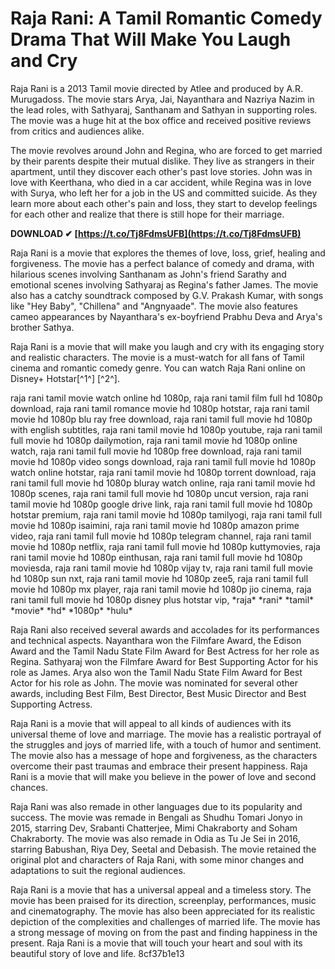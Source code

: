 # Raja Rani: A Tamil Romantic Comedy Drama That Will Make You Laugh and Cry
 
Raja Rani is a 2013 Tamil movie directed by Atlee and produced by A.R. Murugadoss. The movie stars Arya, Jai, Nayanthara and Nazriya Nazim in the lead roles, with Sathyaraj, Santhanam and Sathyan in supporting roles. The movie was a huge hit at the box office and received positive reviews from critics and audiences alike.
 
The movie revolves around John and Regina, who are forced to get married by their parents despite their mutual dislike. They live as strangers in their apartment, until they discover each other's past love stories. John was in love with Keerthana, who died in a car accident, while Regina was in love with Surya, who left her for a job in the US and committed suicide. As they learn more about each other's pain and loss, they start to develop feelings for each other and realize that there is still hope for their marriage.
 
**DOWNLOAD ✔ [https://t.co/Tj8FdmsUFB](https://t.co/Tj8FdmsUFB)**


 
Raja Rani is a movie that explores the themes of love, loss, grief, healing and forgiveness. The movie has a perfect balance of comedy and drama, with hilarious scenes involving Santhanam as John's friend Sarathy and emotional scenes involving Sathyaraj as Regina's father James. The movie also has a catchy soundtrack composed by G.V. Prakash Kumar, with songs like "Hey Baby", "Chillena" and "Angnyaade". The movie also features cameo appearances by Nayanthara's ex-boyfriend Prabhu Deva and Arya's brother Sathya.
 
Raja Rani is a movie that will make you laugh and cry with its engaging story and realistic characters. The movie is a must-watch for all fans of Tamil cinema and romantic comedy genre. You can watch Raja Rani online on Disney+ Hotstar[^1^] [^2^].
 
raja rani tamil movie watch online hd 1080p,  raja rani tamil film full hd 1080p download,  raja rani tamil romance movie hd 1080p hotstar,  raja rani tamil movie hd 1080p blu ray free download,  raja rani tamil full movie hd 1080p with english subtitles,  raja rani tamil movie hd 1080p youtube,  raja rani tamil full movie hd 1080p dailymotion,  raja rani tamil movie hd 1080p online watch,  raja rani tamil full movie hd 1080p free download,  raja rani tamil movie hd 1080p video songs download,  raja rani tamil full movie hd 1080p watch online hotstar,  raja rani tamil movie hd 1080p torrent download,  raja rani tamil full movie hd 1080p bluray watch online,  raja rani tamil movie hd 1080p scenes,  raja rani tamil full movie hd 1080p uncut version,  raja rani tamil movie hd 1080p google drive link,  raja rani tamil full movie hd 1080p hotstar premium,  raja rani tamil movie hd 1080p tamilyogi,  raja rani tamil full movie hd 1080p isaimini,  raja rani tamil movie hd 1080p amazon prime video,  raja rani tamil full movie hd 1080p telegram channel,  raja rani tamil movie hd 1080p netflix,  raja rani tamil full movie hd 1080p kuttymovies,  raja rani tamil movie hd 1080p einthusan,  raja rani tamil full movie hd 1080p moviesda,  raja rani tamil movie hd 1080p vijay tv,  raja rani tamil full movie hd 1080p sun nxt,  raja rani tamil movie hd 1080p zee5,  raja rani tamil full movie hd 1080p mx player,  raja rani tamil movie hd 1080p jio cinema,  raja rani tamil full movie hd 1080p disney plus hotstar vip,  \*raja\* \*rani\* \*tamil\* \*movie\* \*hd\* \*1080p\* \*hulu\*
  
Raja Rani also received several awards and accolades for its performances and technical aspects. Nayanthara won the Filmfare Award, the Edison Award and the Tamil Nadu State Film Award for Best Actress for her role as Regina. Sathyaraj won the Filmfare Award for Best Supporting Actor for his role as James. Arya also won the Tamil Nadu State Film Award for Best Actor for his role as John. The movie was nominated for several other awards, including Best Film, Best Director, Best Music Director and Best Supporting Actress.
 
Raja Rani is a movie that will appeal to all kinds of audiences with its universal theme of love and marriage. The movie has a realistic portrayal of the struggles and joys of married life, with a touch of humor and sentiment. The movie also has a message of hope and forgiveness, as the characters overcome their past traumas and embrace their present happiness. Raja Rani is a movie that will make you believe in the power of love and second chances.
  
Raja Rani was also remade in other languages due to its popularity and success. The movie was remade in Bengali as Shudhu Tomari Jonyo in 2015, starring Dev, Srabanti Chatterjee, Mimi Chakraborty and Soham Chakraborty. The movie was also remade in Odia as Tu Je Sei in 2016, starring Babushan, Riya Dey, Seetal and Debasish. The movie retained the original plot and characters of Raja Rani, with some minor changes and adaptations to suit the regional audiences.
 
Raja Rani is a movie that has a universal appeal and a timeless story. The movie has been praised for its direction, screenplay, performances, music and cinematography. The movie has also been appreciated for its realistic depiction of the complexities and challenges of married life. The movie has a strong message of moving on from the past and finding happiness in the present. Raja Rani is a movie that will touch your heart and soul with its beautiful story of love and life.
 8cf37b1e13
 

